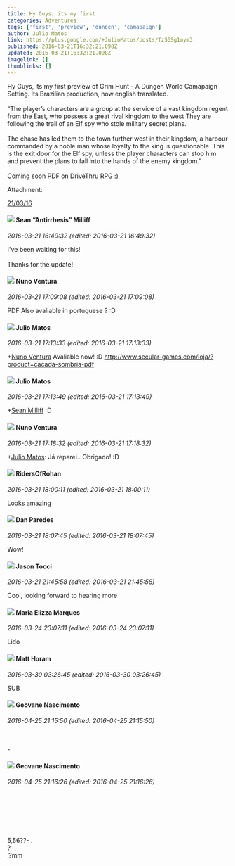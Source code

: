 ```yaml
---
title: Hy Guys, its my first
categories: Adventures
tags: ['first', 'preview', 'dungen', 'camapaign']
author: Julio Matos
link: https://plus.google.com/+JulioMatos/posts/fzS6Sg1mym3
published: 2016-03-21T16:32:21.098Z
updated: 2016-03-21T16:32:21.098Z
imagelink: []
thumblinks: []
---
```


Hy Guys, its my first preview of Grim Hunt - A Dungen World Camapaign Setting. Its Brazilian production, now english translated.<br /><br />“The player’s characters are a group at the service of a vast kingdom regent from the East, who possess a great rival kingdom to the west  They are following the trail of an Elf spy who stole military secret plans. <br /><br />	The chase has led them to the town further west in their kingdom, a harbour commanded by a noble man whose loyalty to the king is questionable. This is the exit door for the Elf spy, unless the player characters can stop him and prevent the plans to fall into the hands of the enemy kingdom.”<br /><br />Coming soon PDF on DriveThru RPG :)


Attachment:

<a href='https://plus.google.com/photos/100529181073494349616/albums/6264544552035600433?authkey=CJP7gYiNi9S_7gE&sqi=100084733231320276299&sqsi=c9cd0d03-15a3-47bf-ad4f-588e70299197'>21/03/16</a>


<div id='comment z13hfzzg4yfixv3jd04ccxcwrkfmip4oa10'>
  <h4><img src='{{site.baseurl}}//images/avatars/102767083144882698572_photo.jpg'> Sean “Antirrhesis” Milliff</h4>
      <p><cite>2016-03-21 16:49:32 (edited: 2016-03-21 16:49:32)</cite></p>
        <p>I&#39;ve been waiting for this!<br /><br />Thanks for the update!</p>
</div>
        

<div id='comment z13hfzzg4yfixv3jd04ccxcwrkfmip4oa10'>
  <h4><img src='{{site.baseurl}}//images/avatars/100324320249064816126_photo.jpg'> Nuno Ventura</h4>
      <p><cite>2016-03-21 17:09:08 (edited: 2016-03-21 17:09:08)</cite></p>
        <p>PDF Also avaliable in portuguese ? :D <br /></p>
</div>
        

<div id='comment z13hfzzg4yfixv3jd04ccxcwrkfmip4oa10'>
  <h4><img src='{{site.baseurl}}//images/avatars/100529181073494349616_photo.jpg'> Julio Matos</h4>
      <p><cite>2016-03-21 17:13:33 (edited: 2016-03-21 17:13:33)</cite></p>
        <p><span class="proflinkWrapper"><span class="proflinkPrefix">+</span><a class="proflink" href="https://plus.google.com/100324320249064816126" oid="100324320249064816126">Nuno Ventura</a></span> Avaliable now! :D <a href="http://www.secular-games.com/loja/?product=cacada-sombria-pdf" class="ot-anchor">http://www.secular-games.com/loja/?product=cacada-sombria-pdf</a></p>
</div>
        

<div id='comment z13hfzzg4yfixv3jd04ccxcwrkfmip4oa10'>
  <h4><img src='{{site.baseurl}}//images/avatars/100529181073494349616_photo.jpg'> Julio Matos</h4>
      <p><cite>2016-03-21 17:13:49 (edited: 2016-03-21 17:13:49)</cite></p>
        <p><span class="proflinkWrapper"><span class="proflinkPrefix">+</span><a class="proflink" href="https://plus.google.com/102767083144882698572" oid="102767083144882698572">Sean Milliff</a></span> :D</p>
</div>
        

<div id='comment z13hfzzg4yfixv3jd04ccxcwrkfmip4oa10'>
  <h4><img src='{{site.baseurl}}//images/avatars/100324320249064816126_photo.jpg'> Nuno Ventura</h4>
      <p><cite>2016-03-21 17:18:32 (edited: 2016-03-21 17:18:32)</cite></p>
        <p><span class="proflinkWrapper"><span class="proflinkPrefix">+</span><a class="proflink" href="https://plus.google.com/100529181073494349616" oid="100529181073494349616">Julio Matos</a></span>: Já reparei..  Obrigado! :D<br /></p>
</div>
        

<div id='comment z13hfzzg4yfixv3jd04ccxcwrkfmip4oa10'>
  <h4><img src='{{site.baseurl}}//images/avatars/105027753407294580081_photo.jpg'> RidersOfRohan</h4>
      <p><cite>2016-03-21 18:00:11 (edited: 2016-03-21 18:00:11)</cite></p>
        <p>Looks amazing</p>
</div>
        

<div id='comment z13hfzzg4yfixv3jd04ccxcwrkfmip4oa10'>
  <h4><img src='{{site.baseurl}}//images/avatars/104846958747840529135_photo.jpg'> Dan Paredes</h4>
      <p><cite>2016-03-21 18:07:45 (edited: 2016-03-21 18:07:45)</cite></p>
        <p>Wow!</p>
</div>
        

<div id='comment z13hfzzg4yfixv3jd04ccxcwrkfmip4oa10'>
  <h4><img src='{{site.baseurl}}//images/avatars/107921460605994366874_photo.jpg'> Jason Tocci</h4>
      <p><cite>2016-03-21 21:45:58 (edited: 2016-03-21 21:45:58)</cite></p>
        <p>Cool, looking forward to hearing more</p>
</div>
        

<div id='comment z13hfzzg4yfixv3jd04ccxcwrkfmip4oa10'>
  <h4><img src='{{site.baseurl}}//images/avatars/110221743984399575944_photo.jpg'> Maria Elizza Marques</h4>
      <p><cite>2016-03-24 23:07:11 (edited: 2016-03-24 23:07:11)</cite></p>
        <p>Lido</p>
</div>
        

<div id='comment z13hfzzg4yfixv3jd04ccxcwrkfmip4oa10'>
  <h4><img src='{{site.baseurl}}//images/avatars/105472060898626050077_photo.jpg'> Matt Horam</h4>
      <p><cite>2016-03-30 03:26:45 (edited: 2016-03-30 03:26:45)</cite></p>
        <p>SUB</p>
</div>
        

<div id='comment z13hfzzg4yfixv3jd04ccxcwrkfmip4oa10'>
  <h4><img src='{{site.baseurl}}//images/avatars/114298764721352189997_photo.jpg'> Geovane Nascimento</h4>
      <p><cite>2016-04-25 21:15:50 (edited: 2016-04-25 21:15:50)</cite></p>
        <p><br /><br />- <br /></p>
</div>
        

<div id='comment z13hfzzg4yfixv3jd04ccxcwrkfmip4oa10'>
  <h4><img src='{{site.baseurl}}//images/avatars/114298764721352189997_photo.jpg'> Geovane Nascimento</h4>
      <p><cite>2016-04-25 21:16:26 (edited: 2016-04-25 21:16:26)</cite></p>
        <p><br /><br /><br /><br /><br /><br />5,56??- .<br />?<br />,?mm<br /></p>
</div>
        